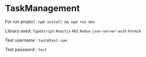 # TaskManagement

For run project : `npm install && npm run dev`

Library used: `TypeScript` `Reactjs` `MUI` `Redux` `json-server-auth` `Formik`

Test username : `test@test.com`

Test password : `test`